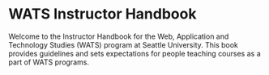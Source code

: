 WATS Instructor Handbook
=======

Welcome to the Instructor Handbook for the Web, Application and Technology Studies (WATS) program at Seattle University. This book provides guidelines and sets expectations for people teaching courses as a part of WATS programs. 
